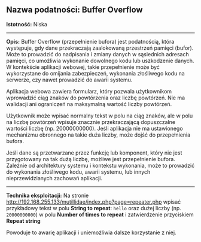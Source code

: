 ## Nazwa podatności: Buffer Overflow

**Istotność:** Niska

---

**Opis:**
Buffer Overflow (przepełnienie bufora) jest podatnością, która występuje, gdy dane przekraczają zaalokowaną przestrzeń pamięci (bufor). Może to prowadzić do nadpisania i zmiany danych w sąsiednich adresach pamięci, co umożliwia wykonanie dowolnego kodu lub uszkodzenie danych. W kontekście aplikacji webowej, takie przepełnienie może być wykorzystane do omijania zabezpieczeń, wykonania złośliwego kodu na serwerze, czy nawet prowadzić do awarii systemu.

Aplikacja webowa zawiera formularz, który pozwala użytkownikom wprowadzić ciąg znaków do powtórzenia oraz liczbę powtórzeń. Nie ma walidacji ani ograniczeń na maksymalną wartość liczby powtórzeń.

Użytkownik może wpisać normalny tekst w polu na ciąg znaków, ale w polu na liczbę powtórzeń wpisuje znacznie przekraczającą dopuszczalne wartości liczbę (np. 20000000000). Jeśli aplikacja nie ma ustawionego mechanizmu obronnego na takie duża liczby, może dojść do przepełnienia bufora.

Jeśli dane są przetwarzane przez funkcję lub komponent, który nie jest przygotowany na tak dużą liczbę, możliwe jest przepełnienie bufora. Zależnie od architektury systemu i kontekstu wykonania, może to prowadzić do wykonania złośliwego kodu, awarii systemu, lub innych nieprzewidzianych zachowań aplikacji.

---

**Technika eksploitacji:**
Na stronie http://192.168.255.133/mutillidae/index.php?page=repeater.php wpisać przykładowy tekst w polu **String to repeat**: `hello` oraz dużej liczby (np. `20000000000`) w polu **Number of times to repeat** i zatwierdzenie przyciskiem **Repeat string**

Powoduje to awarię aplikacji i uniemożliwia dalsze korzystanie z niej.

